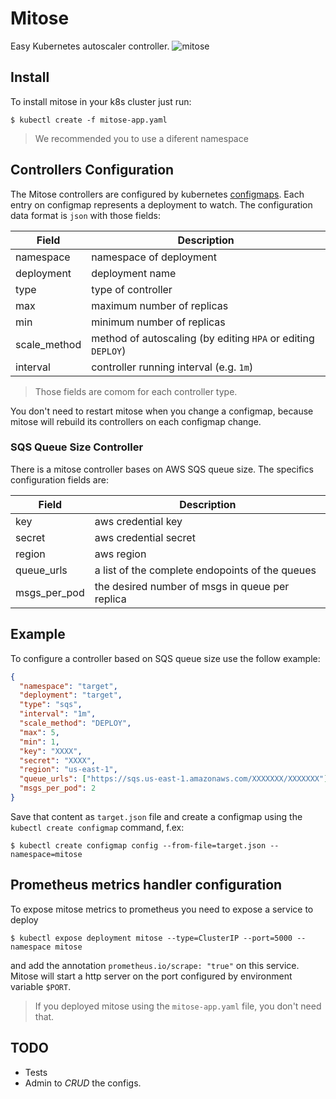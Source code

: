 # Mitose
Easy Kubernetes autoscaler controller.
![mitose](http://biologianet.uol.com.br/upload/conteudo/images/na-mitose-uma-celula-mae-origina-duas-celulas-filhas-com-mesmo-numero-cromossomos-5964d9200973d.jpg)

## Install
To install mitose in your k8s cluster just run:
```
$ kubectl create -f mitose-app.yaml
```
> We recommended you to use a diferent namespace

## Controllers Configuration
The Mitose controllers are configured by kubernetes [configmaps](https://kubernetes.io/docs/tasks/configure-pod-container/configmap/).
Each entry on configmap represents a deployment to watch.
The configuration data format is `json` with those fields:

Field | Description
----- | -----------
namespace | namespace of deployment
deployment | deployment name
type | type of controller
max | maximum number of replicas
min | minimum number of replicas
scale\_method | method of autoscaling (by editing `HPA` or editing `DEPLOY`)
interval | controller running interval (e.g. `1m`)

> Those fields are comom for each controller type.

You don't need to restart mitose when you change a configmap,
because mitose will rebuild its controllers on each configmap change.

### SQS Queue Size Controller
There is a mitose controller bases on AWS SQS queue size.
The specifics configuration fields are:

Field | Description
----- | -----------
key | aws credential key
secret | aws credential secret
region | aws region
queue\_urls | a list of the complete endopoints of the queues
msgs\_per\_pod | the desired number of msgs in queue per replica

## Example
To configure a controller based on SQS queue size use the follow example:
```json
{
  "namespace": "target",
  "deployment": "target",
  "type": "sqs",
  "interval": "1m",
  "scale_method": "DEPLOY",
  "max": 5,
  "min": 1,
  "key": "XXXX",
  "secret": "XXXX",
  "region": "us-east-1",
  "queue_urls": ["https://sqs.us-east-1.amazonaws.com/XXXXXXX/XXXXXXX"],
  "msgs_per_pod": 2
}
```
Save that content as `target.json` file and create a configmap
using the `kubectl create configmap` command, f.ex:
```shell
$ kubectl create configmap config --from-file=target.json --namespace=mitose
```
## Prometheus metrics handler configuration
To expose mitose metrics to prometheus you need to expose a service to deploy
```
$ kubectl expose deployment mitose --type=ClusterIP --port=5000 --namespace mitose
```
and add the annotation `prometheus.io/scrape: "true"` on this service.
Mitose will start a http server on the port configured by environment variable `$PORT`.

> If you deployed mitose using the `mitose-app.yaml` file, you don't need that.

## TODO
- Tests
- Admin to _CRUD_ the configs.
